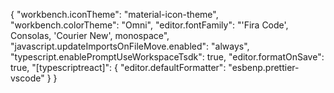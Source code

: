 {
  "workbench.iconTheme": "material-icon-theme",
  "workbench.colorTheme": "Omni",
  "editor.fontFamily": "'Fira Code', Consolas, 'Courier New', monospace",
  "javascript.updateImportsOnFileMove.enabled": "always",
  "typescript.enablePromptUseWorkspaceTsdk": true,
  "editor.formatOnSave": true,
  "[typescriptreact]": {
    "editor.defaultFormatter": "esbenp.prettier-vscode"
  }
}
